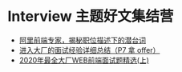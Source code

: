 # Interview 主题好文集结营

+ [阿里前端专家，揭秘职位描述下的潜台词](https://mp.weixin.qq.com/s/Lj1TiyOzJu9-3W4cYX3Shg)
+ [进入大厂的面试经验详细总结（P7 拿 offer）](https://mp.weixin.qq.com/s/CLQJQwbUJ1ApnwajDx2e3w)
+ [2020年最全大厂WEB前端面试题精选(上)](https://juejin.im/post/5e1ebeb86fb9a030073b48ac)